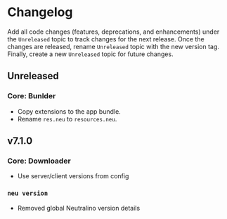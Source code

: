 # Changelog

Add all code changes (features, deprecations, and enhancements) under the `Unreleased` topic to track changes for
the next release. Once the changes are released,
rename `Unreleased` topic with the new version tag. Finally, create a new `Unreleased` topic for future changes.

## Unreleased

### Core: Bunlder
- Copy extensions to the app bundle.
- Rename `res.neu` to `resources.neu`.

## v7.1.0

### Core: Downloader
- Use server/client versions from config

### `neu version`
- Removed global Neutralino version details
